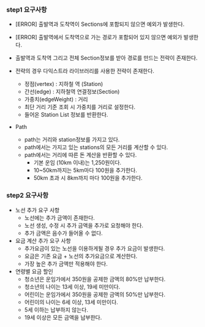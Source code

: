 ### step1 요구사항
- [ERROR] 출발역과 도착역이 Sections에 포함되지 않으면 예외가 발생한다.
- [ERROR] 출발역에서 도착역으로 가는 경로가 포함되어 있지 않으면 예외가 발생한다.

- 출발역과 도착역 그리고 전체 Section정보를 받아 경로를 만드는 전략이 존재한다.
- 전략의 경우 다익스트라 라이브러리를 사용한 전략이 존재한다.
    - 정점(vertex) : 지하철 역 (Station)
    - 간선(edge) : 지하철역 연결정보(Section)
    - 가중치(edgeWeight) : 거리
    - 최단 거리 기준 조회 시 가중치를 거리로 설정한다.
    - 들어온 Station List 정보를 반환한다.
- Path
    - path는 거리와 station정보를 가지고 있다.
    - path에서는 가지고 있는 stations의 모든 거리를 계산할 수 있다.
    - path에서는 거리에 따른 돈 계산을 반환할 수 있다.
        - 기본 운임 (10km 이내)는 1,250원이다.
        - 10~50km까지는 5km마다 100원을 추가한다.
        - 50km 초과 시 8km까지 마다 100원을 추가한다.

### step2 요구사항
- 노선 추가 요구 사항
    - 노선에는 추가 금액이 존재한다.
    - 노선 생성, 수정 시 추가 금액을 추가로 요청해야 한다.
    - 추가 금액은 음수가 들어올 수 없다.
- 요금 계산 추가 요구 사항
    - 추가요금이 있는 노선을 이용하게될 경우 추가 요금이 발생한다.
    - 요금은 기존 요금 + 노선의 추가요금으로 계산한다.
    - 가장 높은 추가 금액만 적용해야 한다.
- 연령별 요금 할인
    - 청소년은 운임가에서 350원을 공제한 금액의 80%만 납부한다.
    - 청소년의 나이는 13세 이상, 19세 미만이다.
    - 어린이는 운임가에서 350원을 공제한 금액의 50%만 납부한다.
    - 어린이의 나이는 6세 이상, 13세 미만이다.
    - 5세 이하는 납부하지 않는다.
    - 19세 이상은 모든 금액을 납부한다.
